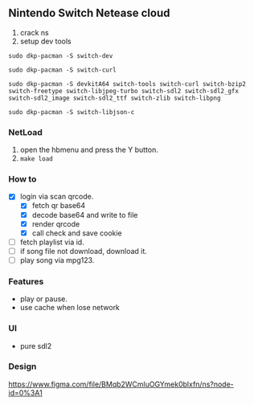 ## Nintendo Switch Netease cloud
1. crack ns
2. setup dev tools
```
sudo dkp-pacman -S switch-dev

sudo dkp-pacman -S switch-curl

sudo dkp-pacman -S devkitA64 switch-tools switch-curl switch-bzip2 switch-freetype switch-libjpeg-turbo switch-sdl2 switch-sdl2_gfx switch-sdl2_image switch-sdl2_ttf switch-zlib switch-libpng

sudo dkp-pacman -S switch-libjson-c
```
### NetLoad
1. open the hbmenu and press the Y button.
2. ```make load```
### How to
- [x] login via scan qrcode.
  - [x] fetch qr base64
  - [x] decode base64 and write to file
  - [x] render qrcode
  - [x] call check and save cookie

- [ ] fetch playlist via id.
- [ ] if song file not download, download it.
- [ ] play song via mpg123.

### Features
- play or pause.
- use cache when lose network

### UI
- pure sdl2

### Design
https://www.figma.com/file/BMqb2WCmluOGYmek0blxfn/ns?node-id=0%3A1
